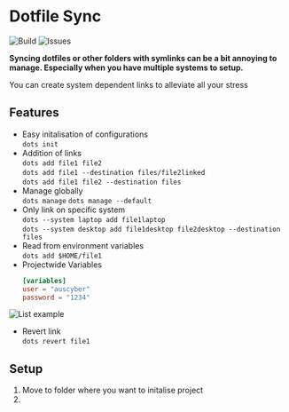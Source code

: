 
# Dotfile Sync 

![Build](https://img.shields.io/github/workflow/status/auscyberman/dotfile-sync/tests)
![Issues](https://img.shields.io/github/issues/auscyberman/dotfile-sync?color=pink)


**Syncing dotfiles or other folders with symlinks can be a bit annoying to manage. Especially when you have multiple systems to setup.**

You can create system dependent links to alleviate all your stress



## Features

* Easy initalisation of configurations  
    `dots init`
* Addition of links  
    `dots add file1 file2`  
    `dots add file1 --destination files/file2linked`  
    `dots add file1 file2 --destination files`
* Manage globally  
    `dots manage`
    `dots manage --default`
* Only link on specific system  
    `dots --system laptop add file1laptop`  
    `dots --system desktop add file1desktop file2desktop --destination files`
* Read from environment variables  
    `dots add $HOME/file1`
* Projectwide Variables
    ```toml
    [variables]
    user = "auscyber"
    password = "1234"
    ```
![List example](https://i.imgur.com/EMem4sN.png)
* Revert link  
    `dots revert file1`



## Setup

1. Move to folder where you want to initalise project
2. 

